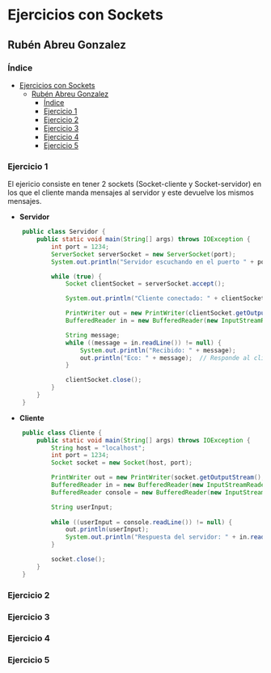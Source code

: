 # Ejercicios con Sockets
## Rubén Abreu Gonzalez

### Índice
- [Ejercicios con Sockets](#ejercicios-con-sockets)
  - [Rubén Abreu Gonzalez](#rubén-abreu-gonzalez)
    - [Índice](#índice)
    - [Ejercicio 1](#ejercicio-1)
    - [Ejercicio 2](#ejercicio-2)
    - [Ejercicio 3](#ejercicio-3)
    - [Ejercicio 4](#ejercicio-4)
    - [Ejercicio 5](#ejercicio-5)

### Ejercicio 1
El ejericio consiste en tener 2 sockets (Socket-cliente y Socket-servidor) en los que el cliente manda mensajes al servidor y este devuelve los mismos mensajes.

- **Servidor**
```java
    public class Servidor {
        public static void main(String[] args) throws IOException {
            int port = 1234;
            ServerSocket serverSocket = new ServerSocket(port);
            System.out.println("Servidor escuchando en el puerto " + port);

            while (true) {
                Socket clientSocket = serverSocket.accept();

                System.out.println("Cliente conectado: " + clientSocket.getInetAddress());

                PrintWriter out = new PrintWriter(clientSocket.getOutputStream(), true);
                BufferedReader in = new BufferedReader(new InputStreamReader(clientSocket.getInputStream()));

                String message;
                while ((message = in.readLine()) != null) {
                    System.out.println("Recibido: " + message);
                    out.println("Eco: " + message);  // Responde al cliente
                }

                clientSocket.close();
            }
        }
    }
```

- **Cliente**
```java
    public class Cliente {
        public static void main(String[] args) throws IOException {
            String host = "localhost";
            int port = 1234;
            Socket socket = new Socket(host, port);

            PrintWriter out = new PrintWriter(socket.getOutputStream(), true);
            BufferedReader in = new BufferedReader(new InputStreamReader(socket.getInputStream()));
            BufferedReader console = new BufferedReader(new InputStreamReader(System.in));

            String userInput;
            
            while ((userInput = console.readLine()) != null) {
                out.println(userInput); 
                System.out.println("Respuesta del servidor: " + in.readLine());
            }

            socket.close();
        }
    }
```

### Ejercicio 2


### Ejercicio 3


### Ejercicio 4


### Ejercicio 5


